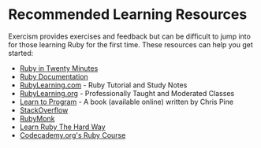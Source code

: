 # Recommended Learning Resources

Exercism provides exercises and feedback but can be difficult to jump into for those learning Ruby for the first time. These resources can help you get started:

* [Ruby in Twenty Minutes](https://www.ruby-lang.org/en/documentation/quickstart/)
* [Ruby Documentation](http://ruby-doc.org/)
* [RubyLearning.com](http://rubylearning.com/) - Ruby Tutorial and Study Notes
* [RubyLearning.org](http://rubylearning.org/classes/) - Professionally Taught and Moderated Classes
* [Learn to Program](http://pine.fm/LearnToProgram/) - A book (available online) written by Chris Pine
* [StackOverflow](http://stackoverflow.com/questions/tagged/ruby)
* [RubyMonk](https://rubymonk.com/)
* [Learn Ruby The Hard Way](http://learnrubythehardway.org/book/)
* [Codecademy.org's Ruby Course](https://www.codecademy.com/learn/ruby)
